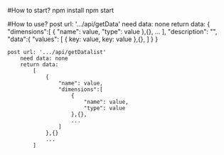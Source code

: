 #How to start?
    npm install
    npm start

#How to use?
    post url: '.../api/getData'
        need data: none
        return data: 
            {
                "dimensions":[
                    {
                        "name": value,
                        "type": value
                    },{},
                    ...
                ],
                "description": "",
                "data":{
                    "values": [
                        {
                            key: value,
                            key: value
                        },{},
                    ]
                }
            }
        
    post url: '.../api/getDatalist'
        need data: none
        return data:
            [
                {
                    "name": value,
                    "dimensions":[
                        {
                            "name": value,
                            "type": value
                        },{},
                        ...
                    ]
                },{}
                ...
            ]